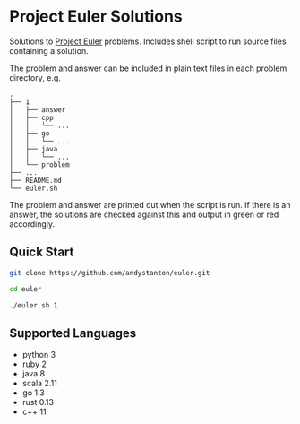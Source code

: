 # Project Euler Solutions

Solutions to [Project Euler](https://projecteuler.net) problems. Includes shell script to run source files containing a solution.

The problem and answer can be included in plain text files in each problem directory, e.g.

```
.
├── 1
│   ├── answer
│   ├── cpp
│   │   └── ...
│   ├── go
│   │   └── ...
│   ├── java
│   │   └── ...
│   └── problem
├── ...
├── README.md
└── euler.sh
```

The problem and answer are printed out when the script is run. If there is an answer, the solutions are checked against this and output in green or red accordingly.

## Quick Start

```sh
git clone https://github.com/andystanton/euler.git

cd euler

./euler.sh 1
```

## Supported Languages

 * python 3
 * ruby 2
 * java 8
 * scala 2.11
 * go 1.3
 * rust 0.13
 * c++ 11

